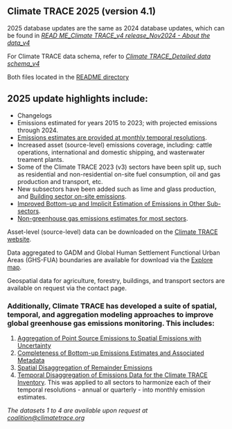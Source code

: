 ## Climate TRACE 2025 (version 4.1)
2025 database updates are the same as 2024 database updates, which can be found in [*READ ME_Climate TRACE_v4 release_Nov2024 - About the data_v4*](https://github.com/climatetracecoalition/methodology-documents/blob/main/2025/README/READ%20ME_Climate%20TRACE_v4%20release_Nov2024%20-%20About%20the%20data_v4.pdf) 

For Climate TRACE data schema, refer to [*Climate TRACE_Detailed data schema_v4*](https://github.com/climatetracecoalition/methodology-documents/blob/main/2025/README/Climate%20TRACE_Detailed%20data%20schema_v4.csv)

Both files located in the [README directory](https://github.com/climatetracecoalition/methodology-documents/tree/main/2025/README)

## 2025 update highlights include:
  - Changelogs
  - Emissions estimated for years 2015 to 2023; with projected emissions through 2024.
  - [Emissions estimates are provided at monthly temporal resolutions](https://github.com/climatetracecoalition/methodology-documents/blob/main/2024/Post%20Processing%20for%20Global%20Emissions%20and%20Metadata%20Completeness/Temporal%20Disaggregation%20of%20Emissions%20Data%20for%20the%20Climate%20TRACE%20Inventory.docx.pdf).
  - Increased asset (source-level) emissions coverage, including: cattle operations, international and domestic shipping, and wasterwater treament plants.
  - Some of the Climate TRACE 2023 (v3) sectors have been split up, such as residential and non-residential on-site fuel consumption, oil and gas production and transport, etc.
  - New subsectors have been added such as lime and glass production, and [Building sector on-site emissions](https://github.com/climatetracecoalition/methodology-documents/blob/main/2024/Buildings/Building%20Sector%20Methodology%20draft2024.docx.pdf).
  - [Improved Bottom-up and Implicit Estimation of Emissions in Other Sub-sectors](https://github.com/climatetracecoalition/methodology-documents/blob/main/2024/Other%20Sectors/Other%20Sectors-Data%20informed%20disaggregation%20and%20Implicit%20Estimation%20Methodology.docx.pdf).
  - [Non-greenhouse gas emissions estimates for most sectors](https://github.com/climatetracecoalition/methodology-documents/blob/main/2024/Non%20Greenhouse%20Gases/Non-Greenhouse%20Gas%20Emissions%20Estimates%20Across%20Sectors.docx.pdf). 

Asset-level (source-level) data can be downloaded on the [Climate TRACE website](https://climatetrace.org/). 

Data aggregated to GADM and Global Human Settlement Functional Urban Areas (GHS-FUA) boundaries are available for download via the [Explore map](https://climatetrace.org/explore/#admin=&gas=co2e&year=2022&timeframe=100&sector=&asset=).

Geospatial data for agriculture, forestry, buildings, and transport sectors are available on request via the contact page.

### Additionally, Climate TRACE has developed a suite of spatial, temporal, and aggregation modeling approaches to improve global greenhouse gas emissions monitoring. This includes:
  1) [Aggregation of Point Source Emissions to Spatial Emissions with Uncertainty](https://github.com/climatetracecoalition/methodology-documents/blob/main/2024/Post%20Processing%20for%20Global%20Emissions%20and%20Metadata%20Completeness/Aggregation%20of%20Point%20Source%20Emissions%20to%20Spatial%20Emissions%20with%20Uncertainty.docx.pdf) 
  2) [Completeness of Bottom-up Emissions Estimates and Associated Metadata](https://github.com/climatetracecoalition/methodology-documents/blob/main/2024/Post%20Processing%20for%20Global%20Emissions%20and%20Metadata%20Completeness/Completeness%20of%20Bottom-up%20Emissions%20Estimates%20and%20Associated%20Metadata.docx.pdf) 
  3) [Spatial Disaggregation of Remainder Emissions](https://github.com/climatetracecoalition/methodology-documents/blob/main/2024/Post%20Processing%20for%20Global%20Emissions%20and%20Metadata%20Completeness/Spatial%20Disaggregation%20of%20Remainder%20Emissions.docx.pdf)
  4) [Temporal Disaggregation of Emissions Data for the Climate TRACE Inventory](https://github.com/climatetracecoalition/methodology-documents/blob/main/2024/Post%20Processing%20for%20Global%20Emissions%20and%20Metadata%20Completeness/Temporal%20Disaggregation%20of%20Emissions%20Data%20for%20the%20Climate%20TRACE%20Inventory.docx.pdf). This was applied to all sectors to harmonize each of their temporal resolutions - annual or quarterly - into monthly emission estimates.

 *The datasets 1 to 4 are available upon request at coalition@climatetrace.org*
